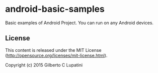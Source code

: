 
# android-basic-samples
Basic examples of Android Project. You can run on any Android devices.

## License
This content is released under the MIT License (http://opensource.org/licenses/mit-license.html). 

Copyright (c) 2015 Gilberto C Lupatini

